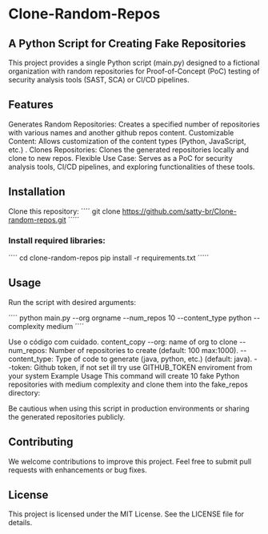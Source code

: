 # Clone-Random-Repos
## A Python Script for Creating Fake Repositories
This project provides a single Python script (main.py) designed to a fictional organization with random repositories for Proof-of-Concept (PoC) testing of security analysis tools (SAST, SCA) or CI/CD pipelines.

## Features
Generates Random Repositories: Creates a specified number of repositories with various names and another github repos content.
Customizable Content: Allows customization of the content types (Python, JavaScript, etc.) .
Clones Repositories: Clones the generated repositories locally and clone to new repos.
Flexible Use Case: Serves as a PoC for security analysis tools, CI/CD pipelines, and exploring functionalities of these tools.

## Installation
Clone this repository:
´´´´
git clone https://github.com/satty-br/Clone-random-repos.git
´´´´´

### Install required libraries:

´´´´
cd clone-random-repos
pip install -r requirements.txt
´´´´´

## Usage

Run the script with desired arguments:

´´´´
python main.py --org orgname --num_repos 10 --content_type python --complexity medium
´´´´

Use o código com cuidado.
content_copy
--org: name of org to clone 
--num_repos: Number of repositories to create (default: 100 max:1000).
--content_type: Type of code to generate (java, python, etc.) (default: java).
--token: Github token, if not set ill try use GITHUB_TOKEN enviroment from your system
Example Usage
This command will create 10 fake Python repositories with medium complexity and clone them into the fake_repos directory:

Be cautious when using this script in production environments or sharing the generated repositories publicly.

## Contributing
We welcome contributions to improve this project. Feel free to submit pull requests with enhancements or bug fixes.

## License
This project is licensed under the MIT License. See the LICENSE file for details.